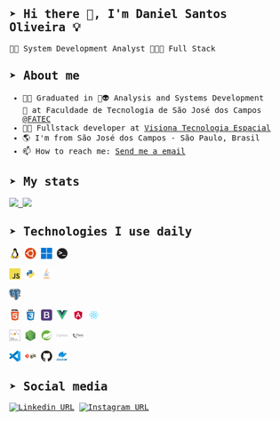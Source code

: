 <samp>

## ➤ Hi there 👋, I'm Daniel Santos Oliveira 💡

🧑‍🎓 System Development Analyst
🧑🏽‍💻 Full Stack

## ➤ About me 

- :man_technologist: Graduated in 📏👽 Analysis and Systems Development   
    :school: at Faculdade de Tecnologia de São José dos Campos [@FATEC](http://fatecsjc-prd.azurewebsites.net/)
- :man_technologist: Fullstack developer at [Visiona Tecnologia Espacial](https://www.visionaespacial.com.br/)
- :earth_americas: I'm from São José dos Campos - São Paulo, Brasil
- 📫 How to reach me: [Send me a email](mailto:danieloliver.sjc@gmail.com)

## ➤ My stats

<a href="https://github.com/danielsantosoliveira">
  <img height="180em" src="https://github-readme-stats.vercel.app/api?username=danielsantosoliveira&show_icons=true&theme=buefy" />
  <img height="180em" src="https://github-readme-stats.vercel.app/api/top-langs/?username=danielsantosoliveira&layout=compact&theme=buefy" />
</a>
    
## ➤ Technologies I use daily
<code><a href="https://www.linux.org/" target="_blank"><img height="20" src="https://raw.githubusercontent.com/github/explore/80688e429a7d4ef2fca1e82350fe8e3517d3494d/topics/linux/linux.png"></a></code>
<code><a href="https://ubuntu.com/" target="_blank"><img height="20" src="https://raw.githubusercontent.com/github/explore/80688e429a7d4ef2fca1e82350fe8e3517d3494d/topics/ubuntu/ubuntu.png"></a></code>
<code><a href="https://www.microsoft.com/pt-br/" target="_blank"><img height="20" src="https://raw.githubusercontent.com/github/explore/80688e429a7d4ef2fca1e82350fe8e3517d3494d/topics/windows/windows.png"></a></code>
<code><a href="https://help.ubuntu.com/kubuntu/desktopguide/pt_BR/index.html" target="_blank"><img height="20" src="https://raw.githubusercontent.com/github/explore/80688e429a7d4ef2fca1e82350fe8e3517d3494d/topics/terminal/terminal.png"></a></code>

<code><a href="https://developer.mozilla.org/pt-BR/docs/Web/JavaScript" target="_blank"><img height="20" src="https://raw.githubusercontent.com/github/explore/80688e429a7d4ef2fca1e82350fe8e3517d3494d/topics/javascript/javascript.png"></a></code>
<code><a href="https://www.python.org/" target="_blank"><img height="20" src="https://raw.githubusercontent.com/github/explore/80688e429a7d4ef2fca1e82350fe8e3517d3494d/topics/python/python.png"></a></code>
<code><a href="https://www.java.com/" target="_blank"><img height="20" src="https://raw.githubusercontent.com/github/explore/80688e429a7d4ef2fca1e82350fe8e3517d3494d/topics/java/java.png"></a></code>
    
<code><a href="https://www.postgresql.org/" target="_blank"><img height="20" src="https://raw.githubusercontent.com/github/explore/80688e429a7d4ef2fca1e82350fe8e3517d3494d/topics/postgresql/postgresql.png"></a></code>
   
<code><a href="https://developer.mozilla.org/pt-BR/docs/Web/HTML" target="_blank"><img height="20" src="https://raw.githubusercontent.com/github/explore/80688e429a7d4ef2fca1e82350fe8e3517d3494d/topics/html/html.png"></a></code>
<code><a href="https://developer.mozilla.org/pt-BR/docs/Web/CSS" target="_blank"><img height="20" src="https://raw.githubusercontent.com/github/explore/80688e429a7d4ef2fca1e82350fe8e3517d3494d/topics/css/css.png"></a></code>
<code><a href="https://getbootstrap.com/" target="_blank"><img height="20" src="https://raw.githubusercontent.com/github/explore/80688e429a7d4ef2fca1e82350fe8e3517d3494d/topics/bootstrap/bootstrap.png"></a></code>
<code><a href="https://vuejs.org/" target="_blank"><img height="20" src="https://raw.githubusercontent.com/github/explore/80688e429a7d4ef2fca1e82350fe8e3517d3494d/topics/vue/vue.png"></a></code>
<code><a href="https://docs.angularjs.org/" target="_blank"><img height="20" src="https://raw.githubusercontent.com/github/explore/80688e429a7d4ef2fca1e82350fe8e3517d3494d/topics/angular/angular.png"></a></code>
<code><a href="https://react.dev/" target="_blank"><img height="20" src="https://raw.githubusercontent.com/github/explore/80688e429a7d4ef2fca1e82350fe8e3517d3494d/topics/react/react.png"></a></code>        
    
<code><img height="20" src="https://raw.githubusercontent.com/github/explore/80688e429a7d4ef2fca1e82350fe8e3517d3494d/topics/styled-components/styled-components.png"></code>
<code><a href="https://nodejs.org/" target="_blank"><img height="20" src="https://raw.githubusercontent.com/github/explore/80688e429a7d4ef2fca1e82350fe8e3517d3494d/topics/nodejs/nodejs.png"></a></code>
<code><a href="https://spring.io/" target="_blank"><img height="20" src="https://raw.githubusercontent.com/github/explore/80688e429a7d4ef2fca1e82350fe8e3517d3494d/topics/spring-boot/spring-boot.png"></a></code>
<code><a href="https://expressjs.com/" target="_blank"><img height="20" src="https://raw.githubusercontent.com/github/explore/80688e429a7d4ef2fca1e82350fe8e3517d3494d/topics/express/express.png"></a></code>
<code><a href="https://flask.palletsprojects.com/" target="_blank"><img height="20" src="https://raw.githubusercontent.com/github/explore/80688e429a7d4ef2fca1e82350fe8e3517d3494d/topics/flask/flask.png"></a></code>

<code><a href="https://code.visualstudio.com/" target="_blank"><img height="20" src="https://raw.githubusercontent.com/github/explore/80688e429a7d4ef2fca1e82350fe8e3517d3494d/topics/visual-studio-code/visual-studio-code.png"></a></code> 
<code><a href="https://git-scm.com/" target="_blank"><img height="20" src="https://raw.githubusercontent.com/github/explore/80688e429a7d4ef2fca1e82350fe8e3517d3494d/topics/git/git.png"></a></code>
<code><a href="https://github.com/" target="_blank"><img height="20" src="https://raw.githubusercontent.com/github/explore/80688e429a7d4ef2fca1e82350fe8e3517d3494d/topics/github-api/github-api.png"></a></code>
<code><a href="https://www.docker.com/" target="_blank"><img height="20" src="https://raw.githubusercontent.com/github/explore/80688e429a7d4ef2fca1e82350fe8e3517d3494d/topics/docker/docker.png"></a></code> 

## ➤ Social media

[![Linkedin URL](https://img.shields.io/twitter/url?color=8257e5&label=Linkedin&logo=linkedin&style=for-the-badge&url=https%3A%2F%2Fwww.linkedin.com/in/mpgxc)](https://www.linkedin.com/in/daniel-santos-oliveira-972a14149)
[![Instagram URL](https://img.shields.io/twitter/url?color=8257e5&label=Instagram&logo=instagram&logoColor=%23FFF&style=for-the-badge&url=https%3A%2F%2Fwww.instagram.com/mpgx.c)](https://www.instagram.com/danieloliveirasjc/)

